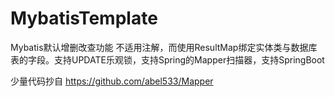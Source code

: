 # MybatisTemplate
Mybatis默认增删改查功能
不适用注解，而使用ResultMap绑定实体类与数据库表的字段。支持UPDATE乐观锁，支持Spring的Mapper扫描器，支持SpringBoot

少量代码抄自
https://github.com/abel533/Mapper

